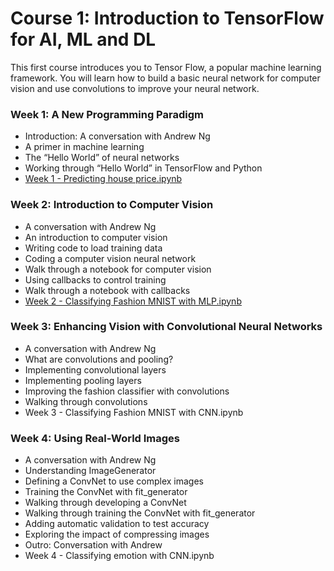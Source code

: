 

# Course 1: Introduction to TensorFlow for AI, ML and DL

This first course introduces you to Tensor Flow, a popular machine learning framework. You will learn how to build a basic neural network for computer vision and use convolutions to improve your neural network.

### Week 1: A New Programming Paradigm

- Introduction: A conversation with Andrew Ng
- A primer in machine learning
- The “Hello World” of neural networks
- Working through “Hello World” in TensorFlow and Python
- [Week 1 - Predicting house price.ipynb](https://github.com/R-aryan/TensorFlow-In-Practise-Specialization-Coursera/blob/master/Course%201-Introduction%20to%20TensorFlow%20for%20AI/Week-1/Week%201-Predicting_House_Prices.ipynb)

### Week 2: Introduction to Computer Vision
- A conversation with Andrew Ng
- An introduction to computer vision
- Writing code to load training data
- Coding a computer vision neural network
- Walk through a notebook for computer vision
- Using callbacks to control training
- Walk through a notebook with callbacks
- [Week 2 - Classifying Fashion MNIST with MLP.ipynb](https://github.com/R-aryan/TensorFlow-In-Practise-Specialization-Coursera/blob/master/Course%201-Introduction%20to%20TensorFlow%20for%20AI/Week-2/Week%202%20-%20Classifying_%20Fashion%20MNIST%20with_%20MLP.ipynb)

### Week 3: Enhancing Vision with Convolutional Neural Networks
- A conversation with Andrew Ng
- What are convolutions and pooling?
- Implementing convolutional layers
- Implementing pooling layers
- Improving the fashion classifier with convolutions
- Walking through convolutions
- Week 3 - Classifying Fashion MNIST with CNN.ipynb

### Week 4: Using Real-World Images
- A conversation with Andrew Ng
- Understanding ImageGenerator
- Defining a ConvNet to use complex images
- Training the ConvNet with fit_generator
- Walking through developing a ConvNet
- Walking through training the ConvNet with fit_generator
- Adding automatic validation to test accuracy
- Exploring the impact of compressing images
- Outro: Conversation with Andrew
- Week 4 - Classifying emotion with CNN.ipynb
